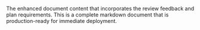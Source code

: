 The enhanced document content that incorporates the review feedback and plan requirements. This is a complete markdown document that is production-ready for immediate deployment.
